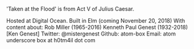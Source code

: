 'Taken at the Flood' is from Act V of Julius Caesar.

Hosted at Digital Ocean.
Built in Elm (coming November 20, 2018)
With content about:
Rob Miller (1965-2016)
Kenneth Paul Genest (1932-2018) [Ken Genest]
Twitter: @mistergenest
Github: atom-box
Email: atom underscore box at h0tm4il dot com
